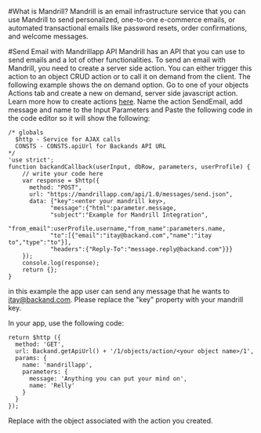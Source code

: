 #What is Mandrill?
Mandrill is an email infrastructure service that you can use Mandrill to send personalized, one-to-one e-commerce emails, or automated transactional emails like password resets, order confirmations, and welcome messages.

#Send Email with Mandrillapp API
Mandrill has an API that you can use to send emails and a lot of other functionalities. 
To send an email with Mandrill, you need to create a server side action. You can either trigger this action to an object CRUD action or to call it on demand from the client. The following example shows the on demand option. Go to one of your objects Actions tab and create a new on demand, server side javascript action. Learn more how to create actions [here](http://docs.backand.com/en/latest/apidocs/customactions/index.html). Name the action SendEmail, add message and name to the Input Parameters and Paste the following code in the code editor so it will show the following:

```
/* globals
  $http - Service for AJAX calls 
  CONSTS - CONSTS.apiUrl for Backands API URL
*/
'use strict';
function backandCallback(userInput, dbRow, parameters, userProfile) {
	// write your code here
    var response = $http({
      method: "POST",
      url: "https://mandrillapp.com/api/1.0/messages/send.json",
      data: {"key":<enter your mandrill key>,
            "message":{"html":parameter.message,
            "subject":"Example for Mandrill Integration",
            "from_email":userProfile.username,"from_name":parameters.name,
            "to":[{"email":"itay@backand.com","name":"itay to","type":"to"}],
            "headers":{"Reply-To":"message.reply@backand.com"}}}
    });
    console.log(response);
	return {};
}
```
in this example the app user can send any message that he wants to itay@backand.com. Please replace the "key" property with your mandrill key.

In your app, use the following code:
```
return $http ({
  method: 'GET',
  url: Backand.getApiUrl() + '/1/objects/action/<your object name>/1',
  params: {
    name: 'mandrillapp',
    parameters: {
      message: 'Anything you can put your mind on',
      name: 'Relly'
    }
  }
});

```
Replace <your object name> with the object associated with the action you created.
